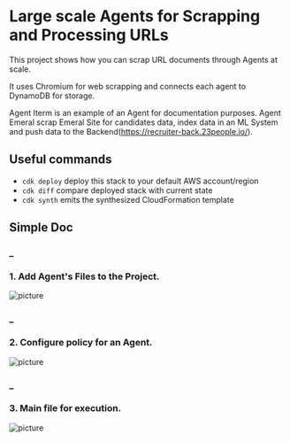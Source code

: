 # Large scale Agents for Scrapping and Processing URLs

This project shows how you can scrap URL documents through Agents at scale.

It uses Chromium for web scrapping and connects each agent to DynamoDB for storage.

Agent Iterm is an example of an Agent for documentation purposes.
Agent Emeral scrap Emeral Site for candidates data, index data in an ML System and push data to the Backend(https://recruiter-back.23people.io/).

## Useful commands

- `cdk deploy` deploy this stack to your default AWS account/region
- `cdk diff` compare deployed stack with current state
- `cdk synth` emits the synthesized CloudFormation template

## Simple Doc

### \_

### 1. Add Agent's Files to the Project.

![picture](https://bitbucket.org/23people/viking-raiders-service/raw/80b8d74de9b451f7caa8ed3c106d795ff1b0a398/doc/project.png)

### \_

### 2. Configure policy for an Agent.

![picture](https://bitbucket.org/23people/viking-raiders-service/raw/29494e0b22727a6e3a42442038b506410b6dac71/doc/config.png)

### \_

### 3. Main file for execution.

![picture](https://bitbucket.org/23people/viking-raiders-service/raw/80b8d74de9b451f7caa8ed3c106d795ff1b0a398/doc/main.png)
